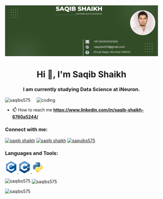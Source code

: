 ![logo](https://github.com/Saqibs575/Saqibs575/blob/main/Screenshot%202022-10-16%20230832.png)
<h1 align="center">Hi 👋, I'm Saqib Shaikh</h1>
<h3 align="center">I am currently studying Data Science at iNeuron.</h3>
<img align="right" alt="coding" width="400" src="https://i.pinimg.com/originals/e3/57/7c/e3577c0dbda0e1d853f4c7ac50aa2915.gif"
<p align="left"> <img src="https://komarev.com/ghpvc/?username=saqibs575&label=Profile%20views&color=0e75b6&style=flat" alt="saqibs575" /> </p>

- 📫 How to reach me **https://www.linkedin.com/in/saqib-shaikh-6760a5244/**

<h3 align="left">Connect with me:</h3>
<p align="left">
<a href="https://linkedin.com/in/https://www.linkedin.com/in/saqib-shaikh-6760a5244/" target="blank"><img align="center" src="https://raw.githubusercontent.com/rahuldkjain/github-profile-readme-generator/master/src/images/icons/Social/linked-in-alt.svg" alt="saqib shaikh" height="30" width="40" /></a>
<a href="https://kaggle.com/saqib shaikh" target="blank"><img align="center" src="https://raw.githubusercontent.com/rahuldkjain/github-profile-readme-generator/master/src/images/icons/Social/kaggle.svg" alt="saqib shaikh" height="30" width="40" /></a>
<a href="https://www.hackerrank.com/saquibs575" target="blank"><img align="center" src="https://raw.githubusercontent.com/rahuldkjain/github-profile-readme-generator/master/src/images/icons/Social/hackerrank.svg" alt="saquibs575" height="30" width="40" /></a>
</p>

<h3 align="left">Languages and Tools:</h3>
<p align="left"> <a href="https://www.cprogramming.com/" target="_blank" rel="noreferrer"> <img src="https://raw.githubusercontent.com/devicons/devicon/master/icons/c/c-original.svg" alt="c" width="40" height="40"/> </a> <a href="https://www.w3schools.com/cpp/" target="_blank" rel="noreferrer"> <img src="https://raw.githubusercontent.com/devicons/devicon/master/icons/cplusplus/cplusplus-original.svg" alt="cplusplus" width="40" height="40"/> </a> <a href="https://www.python.org" target="_blank" rel="noreferrer"> <img src="https://raw.githubusercontent.com/devicons/devicon/master/icons/python/python-original.svg" alt="python" width="40" height="40"/> </a> </p>

<p><img align="left" src="https://github-readme-stats.vercel.app/api/top-langs?username=saqibs575&show_icons=true&locale=en&layout=compact" alt="saqibs575" /></p>

<p>&nbsp;<img align="center" src="https://github-readme-stats.vercel.app/api?username=saqibs575&show_icons=true&locale=en" alt="saqibs575" /></p>

<p><img align="center" src="https://github-readme-streak-stats.herokuapp.com/?user=saqibs575&" alt="saqibs575" /></p>
